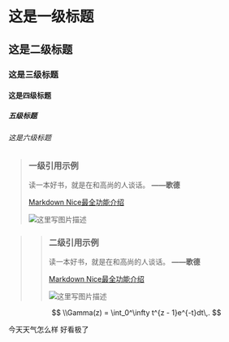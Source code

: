 # 这是一级标题

## 这是二级标题

### 这是三级标题

#### 这是四级标题

##### 五级标题

###### 这是六级标题

> ### 一级引用示例
>
> 读一本好书，就是在和高尚的人谈话。 **——歌德**
>
> [Markdown Nice最全功能介绍](https://mp.weixin.qq.com/s/lM808MxUu6tp8zU8SBu3sg)
>
> ![这里写图片描述](https://files.mdnice.com/pic/cd3ca20c-896f-4cfc-9bdd-c4c58e69ba26.jpg)

>> ### 二级引用示例
>>
>> 读一本好书，就是在和高尚的人谈话。 **——歌德**
>>
>> [Markdown Nice最全功能介绍](https://mp.weixin.qq.com/s/lM808MxUu6tp8zU8SBu3sg)
>>
>> ![这里写图片描述](https://files.mdnice.com/pic/cd3ca20c-896f-4cfc-9bdd-c4c58e69ba26.jpg)
>>

$$
\\Gamma(z) = \int_0^\infty t^{z - 1}e^{-t}dt\,.
$$

今天天气怎么样
好看极了
